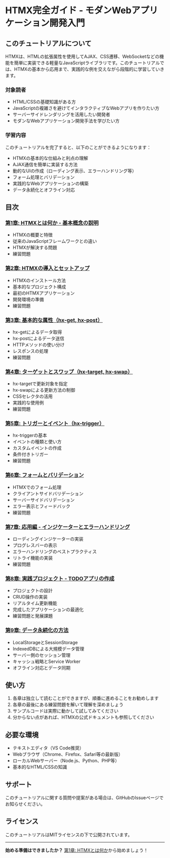 # HTMX完全ガイド - モダンWebアプリケーション開発入門

## このチュートリアルについて

HTMXは、HTMLの拡張属性を使用してAJAX、CSS遷移、WebSocketなどの機能を簡単に実装できる軽量なJavaScriptライブラリです。このチュートリアルでは、HTMXの基本から応用まで、実践的な例を交えながら段階的に学習していきます。

### 対象読者

- HTML/CSSの基礎知識がある方
- JavaScriptの複雑さを避けてインタラクティブなWebアプリを作りたい方
- サーバーサイドレンダリングを活用したい開発者
- モダンなWebアプリケーション開発手法を学びたい方

### 学習内容

このチュートリアルを完了すると、以下のことができるようになります：

- HTMXの基本的な仕組みと利点の理解
- AJAX通信を簡単に実装する方法
- 動的なUIの作成（ローディング表示、エラーハンドリング等）
- フォーム処理とバリデーション
- 実践的なWebアプリケーションの構築
- データ永続化とオフライン対応

## 目次

### [第1章: HTMXとは何か - 基本概念の説明](./chapter01/README.md)
- HTMXの概要と特徴
- 従来のJavaScriptフレームワークとの違い
- HTMXが解決する問題
- 練習問題

### [第2章: HTMXの導入とセットアップ](./chapter02/README.md)
- HTMXのインストール方法
- 基本的なプロジェクト構成
- 最初のHTMXアプリケーション
- 開発環境の準備
- 練習問題

### [第3章: 基本的な属性（hx-get, hx-post）](./chapter03/README.md)
- hx-getによるデータ取得
- hx-postによるデータ送信
- HTTPメソッドの使い分け
- レスポンスの処理
- 練習問題

### [第4章: ターゲットとスワップ（hx-target, hx-swap）](./chapter04/README.md)
- hx-targetで更新対象を指定
- hx-swapによる更新方法の制御
- CSSセレクタの活用
- 実践的な使用例
- 練習問題

### [第5章: トリガーとイベント（hx-trigger）](./chapter05/README.md)
- hx-triggerの基本
- イベントの種類と使い方
- カスタムイベントの作成
- 条件付きトリガー
- 練習問題

### [第6章: フォームとバリデーション](./chapter06/README.md)
- HTMXでのフォーム処理
- クライアントサイドバリデーション
- サーバーサイドバリデーション
- エラー表示とフィードバック
- 練習問題

### [第7章: 応用編 - インジケーターとエラーハンドリング](./chapter07/README.md)
- ローディングインジケーターの実装
- プログレスバーの表示
- エラーハンドリングのベストプラクティス
- リトライ機能の実装
- 練習問題

### [第8章: 実践プロジェクト - TODOアプリの作成](./chapter08/README.md)
- プロジェクトの設計
- CRUD操作の実装
- リアルタイム更新機能
- 完成したアプリケーションの最適化
- 練習問題と発展課題

### [第9章: データ永続化の方法](./chapter09/README.md)
- LocalStorageとSessionStorage
- IndexedDBによる大規模データ管理
- サーバー側のセッション管理
- キャッシュ戦略とService Worker
- オフライン対応とデータ同期

## 使い方

1. 各章は独立して読むことができますが、順番に進めることをお勧めします
2. 各章の最後にある練習問題を解いて理解を深めましょう
3. サンプルコードは実際に動かして試してみてください
4. 分からない点があれば、HTMXの公式ドキュメントも参照してください

## 必要な環境

- テキストエディタ（VS Code推奨）
- Webブラウザ（Chrome、Firefox、Safari等の最新版）
- ローカルWebサーバー（Node.js、Python、PHP等）
- 基本的なHTML/CSSの知識

## サポート

このチュートリアルに関する質問や提案がある場合は、GitHubのIssueページでお知らせください。

## ライセンス

このチュートリアルはMITライセンスの下で公開されています。

---

**始める準備はできましたか？** [第1章: HTMXとは何か](./chapter01/README.md)から始めましょう！